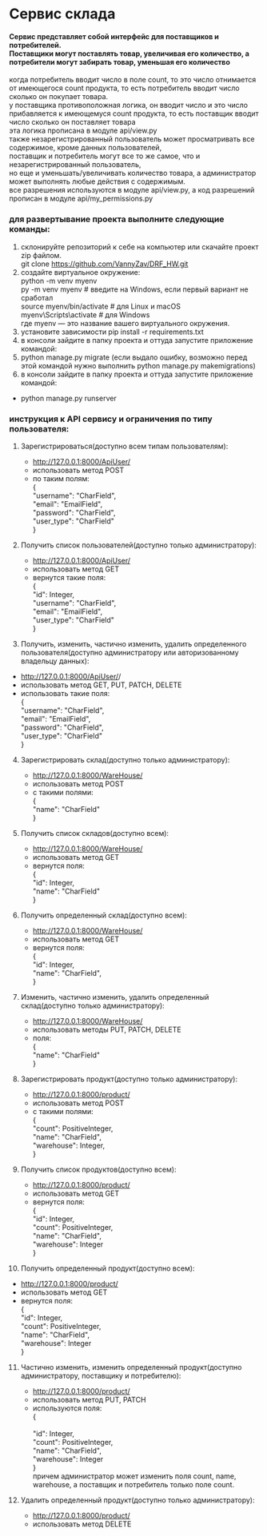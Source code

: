 # Сервис склада

#### Сервис представляет собой интерфейс для поставщиков и потребителей.<br/>Поставщики могут поставлять товар, увеличивая его количество, а потребители могут забирать товар, уменьшая его количество<br/>
когда потребитель вводит число в поле count, то это число отнимается от имеющегося count продукта, то есть потребитель вводит число сколько он покупает товара.<br/>
у поставщика противоположная логика, он вводит число и это число прибавляется к имеющемуся count продукта, то есть поставщик вводит число сколько он поставляет товара<br/>
эта логика прописана в модуле api/view.py<br/>
также незарегистрированный пользователь может просматривать все содержимое, кроме данных пользователей, <br/>
поставщик и потребитель могут все то же самое, что и незарегистрированный пользователь,<br/>
но еще и уменьшать/увеличивать количество товара, а администратор может выполнять любые действия с содержимым.<br/>
все разрешения используются в модуле api/view.py, а код разрешений прописан в модуле api/my_permissions.py

### для развертывание проекта выполните следующие команды:
1. склонируйте репозиторий к себе на компьютер или скачайте проект zip файлом.<br/>
   git clone https://github.com/VannyZav/DRF_HW.git
2. создайте виртуальное окружение:<br/>
   python -m venv myenv<br/>
   py -m venv myenv   # введите на Windows, если первый вариант не сработал<br/>
   source myenv/bin/activate  # для Linux и macOS<br/>
   myenv\Scripts\activate     # для Windows<br/>
   где myenv — это название вашего виртуального окружения.<br/>
3. установите зависимости pip install -r requirements.txt
4. в консоли зайдите в папку проекта и оттуда запустите приложение командой:<br/>
5. python manage.py migrate (если выдало ошибку, возможно перед этой командой нужно выполнить python manage.py makemigrations) 
6. в консоли зайдите в папку проекта и оттуда запустите приложение командой:<br/>
- python manage.py runserver 

### инструкция к API сервису и ограничения по типу пользователя:
1. Зарегистрироваться(доступно всем типам пользователям):<br/>
   - http://127.0.0.1:8000/ApiUser/
   - использовать метод POST
   - по таким полям:<br/>
    {<br/>
      "username": "CharField",<br/>
      "email": "EmailField",<br/>
      "password": "CharField",<br/>
      "user_type": "CharField"<br/>
    }<br/>
2. Получить список пользователей(доступно только администратору):<br/>
   - http://127.0.0.1:8000/ApiUser/
   - использовать метод GET
   - вернутся такие поля:<br/>
   {<br/>
      "id": Integer,<br/>
      "username": "CharField",<br/>
      "email": "EmailField",<br/>
      "user_type": "CharField"<br/>
   }<br/>

3. Получить, изменить, частично изменить, удалить определенного пользователя(доступно администратору или авторизованному владельцу данных):<br/>
- http://127.0.0.1:8000/ApiUser/<id>/
- использовать метод GET, PUT, PATCH, DELETE
- использовать такие поля:<br/>
   {<br/>
        "username": "CharField",<br/>
        "email": "EmailField",<br/>
        "password": "CharField",<br/>
        "user_type": "CharField"<br/>
   }<br/>

4. Зарегистрировать склад(доступно только администратору):
   - http://127.0.0.1:8000/WareHouse/
   - использовать метод POST
   - с такими полями:<br/>
   {<br/>
       "name": "CharField"<br/>
   }<br/>

5. Получить список складов(доступно всем):
   - http://127.0.0.1:8000/WareHouse/
   - использовать метод GET
   - вернутся поля:<br/>
   {<br/>
       "id": Integer,<br/>
       "name": "CharField"<br/>
   }<br/>

6. Получить определенный склад(доступно всем):
   - http://127.0.0.1:8000/WareHouse/<id>
   - использовать метод GET
   - вернутся поля:<br/>
   {<br/>
       "id": Integer,<br/>
       "name": "CharField",<br/>
   }<br/>

7. Изменить, частично изменить, удалить определенный склад(доступно только администратору):
   - http://127.0.0.1:8000/WareHouse/<id>
   - использовать методы PUT, PATCH, DELETE
   - поля:<br/>
   {<br/>
         "name": "CharField"<br/>
   }<br/>

8. Зарегистрировать продукт(доступно только администратору):
   - http://127.0.0.1:8000/product/
   - использовать метод POST
   - с такими полями:<br/>
   {<br/>
       "count": PositiveInteger,<br/>
       "name": "CharField",<br/>
       "warehouse": Integer,<br/>
   }<br/>

9. Получить список продуктов(доступно всем):
   - http://127.0.0.1:8000/product/
   - использовать метод GET
   - вернутся поля:<br/>
   {<br/>
        "id": Integer,<br/>
        "count": PositiveInteger,<br/>
        "name": "CharField",<br/>
        "warehouse": Integer<br/>
   }<br/>

10. Получить определенный продукт(доступно всем):
   - http://127.0.0.1:8000/product/<id>
   - использовать метод GET
   - вернутся поля:<br/>
   {<br/>
        "id": Integer,<br/>
        "count": PositiveInteger,<br/>
        "name": "CharField",<br/>
        "warehouse": Integer<br/>
   }<br/>

11. Частично изменить, изменить определенный продукт(доступно администратору, поставщику и потребителю):
    - http://127.0.0.1:8000/product/<id>
    - использовать метод PUT, PATCH
    - используются поля:<br/>
    {<br/>   
         "id": Integer,<br/>
         "count": PositiveInteger,<br/>
         "name": "CharField",<br/>
         "warehouse": Integer<br/>
    }<br/>
    причем администратор может изменить поля count, name, warehouse, а поставщик и потребитель только поле count.

12. Удалить определенный продукт(доступно только администратору):
    - http://127.0.0.1:8000/product/<id>
    - использовать метод DELETE




   
